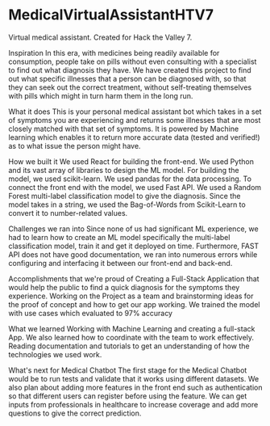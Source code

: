 # MedicalVirtualAssistantHTV7
Virtual medical assistant. Created for Hack the Valley 7.

Inspiration
In this era, with medicines being readily available for consumption, people take on pills without even consulting with a specialist to find out what diagnosis they have. We have created this project to find out what specific illnesses that a person can be diagnosed with, so that they can seek out the correct treatment, without self-treating themselves with pills which might in turn harm them in the long run.

What it does
This is your personal medical assistant bot which takes in a set of symptoms you are experiencing and returns some illnesses that are most closely matched with that set of symptoms. It is powered by Machine learning which enables it to return more accurate data (tested and verified!) as to what issue the person might have.

How we built it
We used React for building the front-end. We used Python and its vast array of libraries to design the ML model. For building the model, we used scikit-learn. We used pandas for the data processing. To connect the front end with the model, we used Fast API. We used a Random Forest multi-label classification model to give the diagnosis. Since the model takes in a string, we used the Bag-of-Words from Scikit-Learn to convert it to number-related values.

Challenges we ran into
Since none of us had significant ML experience, we had to learn how to create an ML model specifically the multi-label classification model, train it and get it deployed on time. Furthermore, FAST API does not have good documentation, we ran into numerous errors while configuring and interfacing it between our front-end and back-end.

Accomplishments that we're proud of
Creating a Full-Stack Application that would help the public to find a quick diagnosis for the symptoms they experience. Working on the Project as a team and brainstorming ideas for the proof of concept and how to get our app working. We trained the model with use cases which evaluated to 97% accuracy

What we learned
Working with Machine Learning and creating a full-stack App. We also learned how to coordinate with the team to work effectively. Reading documentation and tutorials to get an understanding of how the technologies we used work.

What's next for Medical Chatbot
The first stage for the Medical Chatbot would be to run tests and validate that it works using different datasets. We also plan about adding more features in the front end such as authentication so that different users can register before using the feature. We can get inputs from professionals in healthcare to increase coverage and add more questions to give the correct prediction.

